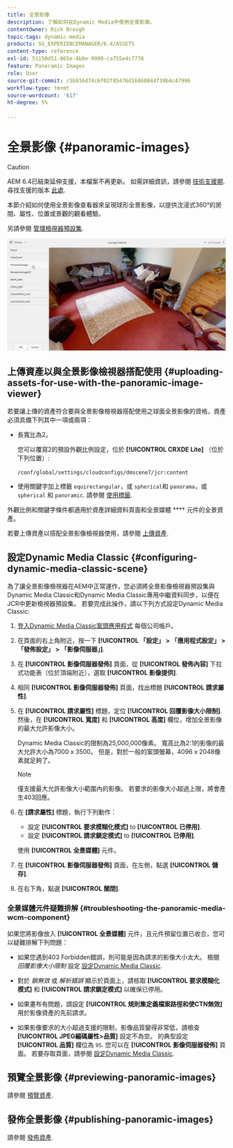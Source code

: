 ```yaml
---
title: 全景影像
description: 了解如何在Dynamic Media中使用全景影像。
contentOwner: Rick Brough
topic-tags: dynamic-media
products: SG_EXPERIENCEMANAGER/6.4/ASSETS
content-type: reference
exl-id: 51150d51-865e-4b8e-9990-ca755e4c7778
feature: Panoramic Images
role: User
source-git-commit: c5b816d74c6f02f85476d16868844f39b4c47996
workflow-type: tm+mt
source-wordcount: '617'
ht-degree: 5%

---
```


# 全景影像 {#panoramic-images}

>[!CAUTION]
>
>AEM 6.4已結束延伸支援，本檔案不再更新。 如需詳細資訊，請參閱 [技術支援期](https://helpx.adobe.com//tw/support/programs/eol-matrix.html). 尋找支援的版本 [此處](https://experienceleague.adobe.com/docs/).

本節介紹如何使用全景影像查看器來呈現球形全景影像，以提供沈浸式360°的房間、屬性、位置或景觀的觀看體驗。

另請參閱 [管理檢視器預設集](managing-viewer-presets.md).

![panoramic-image2](assets/panoramic-image2.png)

## 上傳資產以與全景影像檢視器搭配使用 {#uploading-assets-for-use-with-the-panoramic-image-viewer}

若要讓上傳的資產符合要與全景影像檢視器搭配使用之球面全景影像的資格，資產必須具備下列其中一項或兩項：

* 長寬比為2。

   您可以覆寫2的預設外觀比例設定，位於 **[!UICONTROL CRXDE Lite]** （位於下列位置）:

   `/conf/global/settings/cloudconfigs/dmscene7/jcr:content`

* 使用關鍵字加上標籤 `equirectangular`，或 `spherical`和 `panorama`，或 `spherical` 和 `panoramic`. 請參閱 [使用標籤](/help/sites-authoring/tags.md).

外觀比例和關鍵字條件都適用於資產詳細資料頁面和全景媒體 **** 元件的全景資產。

若要上傳資產以搭配全景影像檢視器使用，請參閱 [上傳資產](managing-assets-touch-ui.md#uploading-assets).

## 設定Dynamic Media Classic {#configuring-dynamic-media-classic-scene}

為了讓全景影像檢視器在AEM中正常運作，您必須將全景影像檢視器預設集與Dynamic Media Classic和Dynamic Media Classic專用中繼資料同步，以便在JCR中更新檢視器預設集。 若要完成此操作，請以下列方式設定Dynamic Media Classic:

1. [登入Dynamic Media Classic案頭應用程式](https://experienceleague.adobe.com/docs/dynamic-media-classic/using/intro/dynamic-media-classic-desktop-app.html#system-requirements-dmc-app) 每個公司帳戶。

1. 在頁面的右上角附近，按一下 **[!UICONTROL 「設定」 > 「應用程式設定」 > 「發佈設定」 > 「影像伺服器」]**.
1. 在 **[!UICONTROL 影像伺服器發佈]** 頁面，從 **[!UICONTROL 發佈內容]** 下拉式功能表（位於頂端附近），選取 **[!UICONTROL 影像提供]**.

1. 相同 **[!UICONTROL 影像伺服器發佈]** 頁面，找出標題 **[!UICONTROL 請求屬性]**.
1. 在 **[!UICONTROL 請求屬性]** 標題，定位 **[!UICONTROL 回覆影像大小限制]**. 然後，在 **[!UICONTROL 寬度]** 和 **[!UICONTROL 高度]** 欄位，增加全景影像的最大允許影像大小。

   Dynamic Media Classic的限制為25,000,000像素。 寬高比為2:1的影像的最大允許大小為7000 x 3500。 但是，對於一般的案頭螢幕，4096 x 2048像素就足夠了。

   >[!NOTE]
   >
   >僅支援最大允許影像大小範圍內的影像。 若要求的影像大小超過上限，將會產生403回應。

1. 在 **[請求屬性]** 標題，執行下列動作：

   * 設定 **[!UICONTROL 要求模糊化模式]** to **[!UICONTROL 已停用]**.
   * 設定 **[!UICONTROL 請求鎖定模式]** to **[!UICONTROL 已停用]**.

   使用 **[!UICONTROL 全景媒體]** 元件。

1. 在 **[!UICONTROL 影像伺服器發佈]** 頁面，在左側，點選 **[!UICONTROL 儲存]**.

1. 在右下角，點選 **[!UICONTROL 關閉]**.

### 全景媒體元件疑難排解 {#troubleshooting-the-panoramic-media-wcm-component}

如果您將影像放入 **[!UICONTROL 全景媒體]** 元件，且元件預留位置已收合，您可以疑難排解下列問題：

* 如果您遇到403 Forbidden錯誤，則可能是因為請求的影像大小太大。 檢閱 *回覆影像大小限制* 設定 [設定Dynamic Media Classic](#configuring-dynamic-media-classic-scene).

* 對於 *鎖無效* 或 *解析錯誤* 顯示於頁面上，請核取 **[!UICONTROL 要求模糊化模式]** 和 **[!UICONTROL 請求鎖定模式]** 以確保已停用。
* 如果畫布有問題，請設定 **[!UICONTROL 規則集定義檔案路徑和使CTN無效]** 用於影像資產的先前請求。
* 如果影像要求的大小超過支援的限制，影像品質變得非常低，請檢查 **[!UICONTROL JPEG編碼屬性>品質]** 設定不為空。 的典型設定 **[!UICONTROL 品質]** 欄位為 `95`. 您可以在 **[!UICONTROL 影像伺服器發佈]** 頁面。 若要存取頁面，請參閱 [設定Dynamic Media Classic](#configuring-dynamic-media-classic-scene).

## 預覽全景影像 {#previewing-panoramic-images}

請參閱 [預覽資產](previewing-assets.md).

## 發佈全景影像 {#publishing-panoramic-images}

請參閱 [發佈資產](publishing-dynamicmedia-assets.md).
